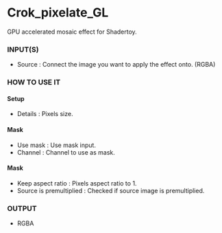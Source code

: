 # Crok_pixelate_GL

GPU accelerated mosaic effect for Shadertoy.

### INPUT(S)
* Source : Connect the image you want to apply the effect onto. (RGBA)

### HOW TO USE IT

#### Setup

* Details : Pixels size.

#### Mask

* Use mask : Use mask input.
* Channel : Channel to use as mask.

#### Mask

* Keep aspect ratio : Pixels aspect ratio to 1.
* Source is premultiplied : Checked if source image is premultiplied.

### OUTPUT
* RGBA
